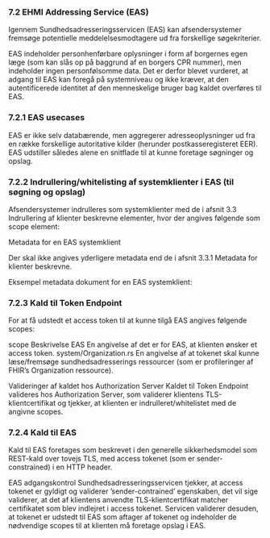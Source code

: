 ### 7.2	EHMI Addressing Service (EAS)

Igennem Sundhedsadresseringsservicen (EAS) kan afsendersystemer fremsøge potentielle meddelelsesmodtagere ud fra forskellige søgekriterier.

EAS indeholder personhenførbare oplysninger i form af borgernes egen læge (som kan slås op på baggrund af en borgers CPR nummer), men indeholder ingen personfølsomme data. Det er derfor blevet vurderet, at adgang til EAS kan foregå på systemniveau og ikke kræver, at den autentificerede identitet af den menneskelige bruger bag kaldet overføres til EAS.

### 7.2.1	EAS usecases

EAS er ikke selv databærende, men aggregerer adresseoplysninger ud fra en række forskellige autoritative kilder (herunder postkasseregisteret EER). EAS udstiller således alene en snitflade til at kunne foretage søgninger og opslag.

### 7.2.2	Indrullering/whitelisting af systemklienter i EAS (til søgning og opslag)

Afsendersystemer indrulleres som systemklienter med de i afsnit 3.3 Indrullering af klienter beskrevne elementer, hvor der angives følgende som scope element:
 
Metadata for en EAS systemklient

Der skal ikke angives yderligere metadata end de i afsnit 3.3.1 Metadata for klienter beskrevne.

Eksempel metadata dokument for en EAS systemklient:
 
### 7.2.3	Kald til Token Endpoint

For at få udstedt et access token til at kunne tilgå EAS angives følgende scopes:

scope 	Beskrivelse
EAS	En angivelse af det er for EAS, at klienten ønsker et access token.
system/Organization.rs	En angivelse af at tokenet skal kunne læse/fremsøge sundhedsadresserings ressourcer (som er profileringer af FHIR’s Organization ressource).

Valideringer af kaldet hos Authorization Server
Kaldet til Token Endpoint valideres hos Authorization Server, som validerer klientens TLS-klientcertifikat og tjekker, at klienten er indrulleret/whitelistet med de angivne scopes. 

### 7.2.4	Kald til EAS

Kald til EAS foretages som beskrevet i den generelle sikkerhedsmodel som REST-kald over tovejs TLS, med access tokenet (som er sender-constrained) i en HTTP header.

EAS adgangskontrol
Sundhedsadresseringsservicen tjekker, at access tokenet er gyldigt og validerer ’sender-contrained’ egenskaben, det vil sige validerer, at det af klientens anvendte TLS-klientcertifikat matcher certifikatet som blev indlejret i access tokenet. 
Servicen validerer desuden, at tokenet er udstedt til EAS som aftager af tokenet og indeholder de nødvendige scopes til at klienten må foretage opslag i EAS.

